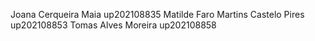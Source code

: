 Joana Cerqueira Maia up202108835
Matilde Faro Martins Castelo Pires up202108853
Tomas Alves Moreira up202108858
